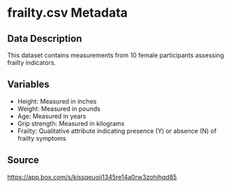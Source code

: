 # frailty.csv Metadata

## Data Description

This dataset contains measurements from 10 female participants assessing frailty indicators.

## Variables

- Height: Measured in inches
- Weight: Measured in pounds
- Age: Measured in years
- Grip strength: Measured in kilograms
- Frailty: Qualitative attribute indicating presence (Y) or absence (N) of frailty symptoms

## Source

https://app.box.com/s/kissqeuoii1345re14a0rw3zohjhqd85

